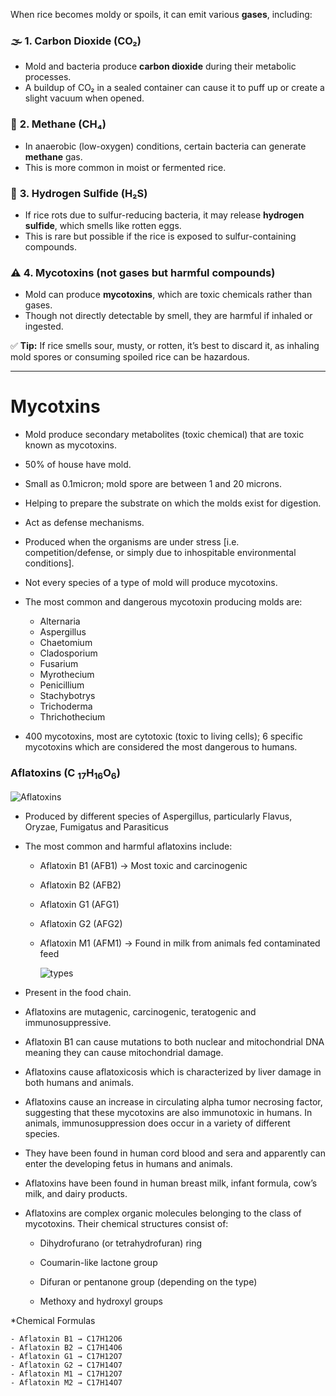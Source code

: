 When rice becomes moldy or spoils, it can emit various **gases**, including:

### 🌫️ **1. Carbon Dioxide (CO₂)**  
- Mold and bacteria produce **carbon dioxide** during their metabolic processes.  
- A buildup of CO₂ in a sealed container can cause it to puff up or create a slight vacuum when opened.  

### 🦠 **2. Methane (CH₄)**  
- In anaerobic (low-oxygen) conditions, certain bacteria can generate **methane** gas.  
- This is more common in moist or fermented rice.  

### 💨 **3. Hydrogen Sulfide (H₂S)**  
- If rice rots due to sulfur-reducing bacteria, it may release **hydrogen sulfide**, which smells like rotten eggs.  
- This is rare but possible if the rice is exposed to sulfur-containing compounds.  

### ⚠️ **4. Mycotoxins (not gases but harmful compounds)**  
- Mold can produce **mycotoxins**, which are toxic chemicals rather than gases.  
- Though not directly detectable by smell, they are harmful if inhaled or ingested.  

✅ **Tip:** If rice smells sour, musty, or rotten, it’s best to discard it, as inhaling mold spores or consuming spoiled rice can be hazardous.
***
# Mycotxins
* Mold produce secondary metabolites (toxic chemical) that are toxic known as mycotoxins. 
* 50% of house have mold.
* Small as 0.1micron; mold spore are between 1 and 20 microns.
* Helping to prepare the substrate on which the molds exist for digestion.
* Act as defense mechanisms. 
* Produced when the organisms are under stress [i.e. competition/defense, or simply due to inhospitable environmental conditions].
* Not every species of a type of mold will produce mycotoxins.

* The most common and dangerous mycotoxin producing molds are:

    * Alternaria
    * Aspergillus
    * Chaetomium
    * Cladosporium
    * Fusarium
    * Myrothecium
    * Penicillium
    * Stachybotrys
    * Trichoderma
    * Thrichothecium

*  400 mycotoxins, most are cytotoxic (toxic to living cells); 6 specific mycotoxins which are considered the most dangerous to humans. 

### Aflatoxins (C <sub>17</sub>H<sub>16</sub>O<sub>6</sub>)
![Aflatoxins]( https://moldhelpforyou.com/wp-content/uploads/2019/05/Aflatoxin-Mycotoxin.jpg)

* Produced by different species of Aspergillus, particularly Flavus, Oryzae, Fumigatus and Parasiticus
* The most common and harmful aflatoxins include:

    - Aflatoxin B1 (AFB1) → Most toxic and carcinogenic

    - Aflatoxin B2 (AFB2)

    - Aflatoxin G1 (AFG1)

    - Aflatoxin G2 (AFG2)

    - Aflatoxin M1 (AFM1) → Found in milk from animals fed contaminated feed

        ![types](https://www.frontiersin.org/files/Articles/779765/fchem-09-779765-HTML/image_m/fchem-09-779765-g001.jpg)
* Present in the food chain. 
* Aflatoxins are mutagenic, carcinogenic, teratogenic and immunosuppressive.
* Aflatoxin B1 can cause mutations to both nuclear and mitochondrial DNA meaning they can cause mitochondrial damage.
* Aflatoxins cause aflatoxicosis which is characterized by liver damage in both humans and animals.
* Aflatoxins cause an increase in circulating alpha tumor necrosing factor, suggesting that these mycotoxins are also immunotoxic in humans. In animals, immunosuppression does occur in a variety of different species.
* They have been found in human cord blood and sera and apparently can enter the developing fetus in humans and animals.
* Aflatoxins have been found in human breast milk, infant formula, cow’s milk, and dairy products.
* Aflatoxins are complex organic molecules belonging to the class of mycotoxins. Their chemical structures consist of:

    - Dihydrofurano (or tetrahydrofuran) ring

    - Coumarin-like lactone group

    - Difuran or pentanone group (depending on the type)

    - Methoxy and hydroxyl groups

*Chemical Formulas

    - Aflatoxin B1 → C17H12O6
    - Aflatoxin B2 → C17H14O6
    - Aflatoxin G1 → C17H12O7
    - Aflatoxin G2 → C17H14O7
    - Aflatoxin M1 → C17H12O7
    - Aflatoxin M2 → C17H14O7 
